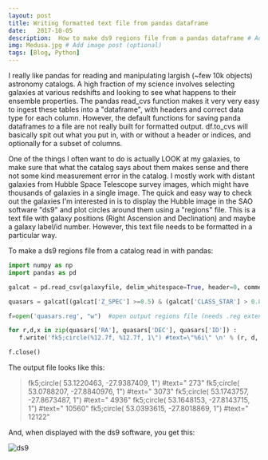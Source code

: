 ```yaml
---
layout: post
title: Writing formatted text file from pandas dataframe
date:   2017-10-05
description:  How to make ds9 regions file from a pandas dataframe # Add post description (optional)
img: Medusa.jpg # Add image post (optional)
tags: [Blog, Python]
---
```


I really like pandas for reading and manipulating largish (~few 10k objects) astronomy catalogs.  A high fraction of my science involves selecting galaxies at various redshifts and looking to see what happens to their ensemble properties.  The pandas read_cvs function makes it very very easy to ingest these tables into a "dataframe", with headers and correct data type for each column.  However, the default functions for saving panda dataframes _to_ a file are not really built for formatted output.   df.to_cvs will basically spit out what you put in, with or without a header or indices, and optionally for a subset of columns.     

One of the things I often want to do is actually LOOK at my galaxies,  to make sure that what the catalog says
about them makes sense and there not some kind measurement error in the catalog. I mostly work with distant galaxies from Hubble Space Telescope survey images,  which might have thousands of galaxies in a single image. The quick and easy way to check out the galaxies I'm interested in is to display the Hubble image in the SAO software "ds9" and plot circles around them using a "regions" file.   This is a text file with galaxy positions (Right Ascension and Declination) and maybe a galaxy label/id number.  However, this text file needs to be formatted in a particular way. 

To make a ds9 regions file from a catalog read in with pandas: 
```python
import numpy as np
import pandas as pd

galcat = pd.read_csv(galaxyfile, delim_whitespace=True, header=0, comment='#'   #this has columns ID, RA, DEC, Z_SPEC, CLASS_STAR and probably lots of other things. 

quasars = galcat[(galcat['Z_SPEC'] >=0.5) & (galcat['CLASS_STAR'] > 0.85)]   #select quasar candidates 

f=open('quasars.reg', "w")  #open output regions file (needs .reg extension)

for r,d,x in zip(quasars['RA'], quasars['DEC'], quasars['ID']) :
   f.write('fk5;circle(%12.7f, %12.7f, 1\") #text=\"%6i\" \n' % (r, d, x)   #for each quasar candidate, write regions file format for drawing 1" circle at RA,DEC with text label ID

f.close()   
```

The output file looks like this:

> fk5;circle(  53.1220463,  -27.9387409,  1") #text="   273" 
> fk5;circle(  53.0788207,  -27.8840976,  1") #text="  3073" 
> fk5;circle(  53.1743757,  -27.8673487,  1") #text="  4936" 
> fk5;circle(  53.1648153,  -27.8143715,  1") #text=" 10560" 
> fk5;circle(  53.0393615,  -27.8018869,  1") #text=" 12122" 

And, when displayed with the ds9 software,  you get this:

![ds9](https://jenlotz.github.io/assets/img/ds9.png "ds9 region display")
